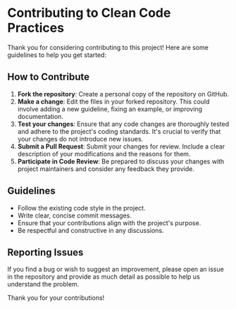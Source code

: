 # Contributing to Clean Code Practices

Thank you for considering contributing to this project! Here are some guidelines to help you get started:

## How to Contribute
1. **Fork the repository**: Create a personal copy of the repository on GitHub.
2. **Make a change**: Edit the files in your forked repository. This could involve adding a new guideline, fixing an example, or improving documentation.
3. **Test your changes**: Ensure that any code changes are thoroughly tested and adhere to the project's coding standards. It's crucial to verify that your changes do not introduce new issues.
4. **Submit a Pull Request**: Submit your changes for review. Include a clear description of your modifications and the reasons for them.
5. **Participate in Code Review**: Be prepared to discuss your changes with project maintainers and consider any feedback they provide.

## Guidelines
- Follow the existing code style in the project.
- Write clear, concise commit messages.
- Ensure that your contributions align with the project's purpose.
- Be respectful and constructive in any discussions.

## Reporting Issues
If you find a bug or wish to suggest an improvement, please open an issue in the repository and provide as much detail as possible to help us understand the problem.

Thank you for your contributions!